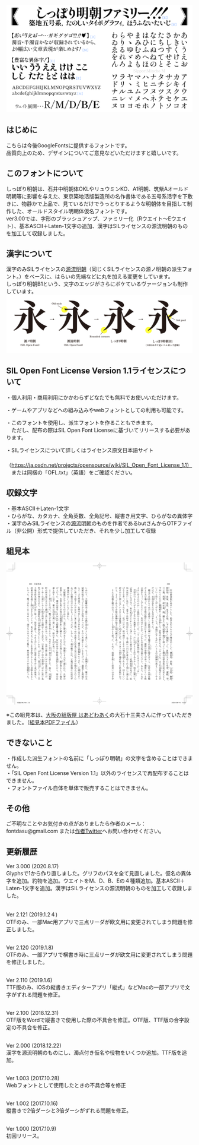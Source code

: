 <img src="./sample1.png" />

<h2>はじめに</h2>
こちらは今後GoogleFontsに提供するフォントです。<br />
品質向上のため、デザインについてご意見などいただけますと嬉しいです。

<h2>このフォントについて</h2>
しっぽり明朝は、石井中明朝体OKLやリュウミンKO、A1明朝、筑紫Aオールド明朝等に影響を与えた、東京築地活版製造所の名作書体である五号系活字を下敷きに、物静かで上品で、見ているだけでうっとりするような明朝体を目指して制作した、オールドスタイル明朝体仮名フォントです。<br />
ver3.00では、字形のブラッシュアップ、ファミリー化（Rウエイト〜Eウエイト）、基本ASCII＋Laten-1文字の追加、漢字はSILライセンスの源流明朝のものを加工して収録しました。<br />

<h2>漢字について</h2>
漢字のみSILライセンスの<a href="https://github.com/ButTaiwan/genryu-font" target="_blank">源流明朝</a>（同じくSILライセンスの源ノ明朝の派生フォント。）をベースに、はらいの先端などに丸を加える変更をしています。<br />
しっぽり明朝B1という、文字のエッジがさらにボケているヴァージョンも制作しています。<br />

<img src="./sample3.png" />


<h2>SIL Open Font License Version 1.1ライセンスについて</h2>

・個人利用・商用利用にかかわらずどなたでも無料でお使いいただけます。<br />

・ゲームやアプリなどへの組み込みやwebフォントとしての利用も可能です。<br />

・このフォントを使用し、派生フォントを作ることもできます。<br />
　ただし、配布の際はSIL Open Font Licenseに基づいてリリースする必要があります。<br />

・SILライセンスについて詳しくはライセンス原文日本語サイト<br />
　（https://ja.osdn.net/projects/opensource/wiki/SIL_Open_Font_License_1.1）<br />
　または同梱の「OFL.txt」（英語）をご確認ください。<br />


<h2>収録文字</h2>
・基本ASCII＋Laten-1文字<br />
・ひらがな、カタカナ、全角英数、全角記号、縦書き用文字、ひらがなの異体字<br />
・漢字のみSILライセンスの<a href="https://github.com/ButTaiwan/genryu-font" target="_blank">源流明朝</a>のものを作者であるbutさんからOTFファイル（非公開）形式で提供していただき、それを少し加工して収録

<h2>組見本</h2>
<img src="./sample2.png" />

※この組見本は、<a href="http://works014.hatenablog.com/" target="_blank">大阪の組版屋 はあどわあく</a>の大石十三夫さんに作っていただきました。（<a href="./sample2.pdf" target="_blank">組見本PDFファイル</a>）<br />
<h2>できないこと</h2>
・作成した派生フォントの名前に「しっぽり明朝」の文字を含めることはできません。<br />
・「SIL Open Font License Version 1.1」以外のライセンスで再配布することはできません。<br />
・フォントファイル自体を単体で販売することはできません。<br />


<h2>その他</h2>
ご不明なことやお気付きの点がありましたら作者のメール：fontdasu@gmail.com
または<a href="https://twitter.com/fontdasu" target="_blank">作者Twitter</a>へお問い合わせください。<br />


<h2>更新履歴</h2>
Ver 3.000 (2020.8.17)<br />
Glyphsで1から作り直しました。グリフのパスを全て見直しました。仮名の異体字を追加。約物を追加。ウエイトをM、D、B、Eの４種類追加。基本ASCII＋Laten-1文字を追加。漢字はSILライセンスの源流明朝のものを加工して収録しました。<br /><br />

Ver 2.121 (2019.1.2４)<br />
OTFのみ、一部Mac用アプリで三点リーダが欧文用に変更されてしまう問題を修正しました。<br /><br />

Ver 2.120 (2019.1.8)<br />
OTFのみ、一部アプリで横書き時に三点リーダが欧文用に変更されてしまう問題を修正しました。<br /><br />

Ver 2.110 (2019.1.6)<br />
TTF版のみ、iOSの縦書きエディターアプリ「縦式」などMacの一部アプリで文字がずれる問題を修正。<br /><br />

Ver 2.100 (2018.12.31)<br />
OTF版をWordで縦書きで使用した際の不具合を修正。OTF版、TTF版の合字設定の不具合を修正。<br /><br />

Ver 2.000 (2018.12.22)<br />
漢字を源流明朝のものにし、濁点付き仮名や役物をいくつか追加。TTF版を追加。<br /><br />

Ver 1.003 (2017.10.28)<br />
Webフォントとして使用したときの不具合等を修正<br /><br />

Ver 1.002 (2017.10.16)<br />
縦書きで2倍ダーシと3倍ダーシがずれる問題を修正。<br /><br />

Ver 1.000 (2017.10.9)<br />
初回リリース。<br /><br />


